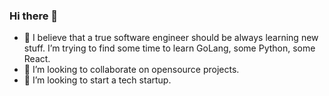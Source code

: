 ### Hi there 👋

- 🌱 I believe that a true software engineer should be always learning new stuff. I’m trying to find some time to learn GoLang, some Python, some React. 
- 👯 I’m looking to collaborate on opensource projects.
- 🤔 I’m looking to start a tech startup.

<!--
**amiriskander/amiriskander** is a ✨ _special_ ✨ repository because its `README.md` (this file) appears on your GitHub profile.

Here are some ideas to get you started:

- 🔭 I’m currently working on ...
- 🌱 I’m currently learning ...
- 👯 I’m looking to collaborate on ...
- 🤔 I’m looking for help with ...
- 💬 Ask me about ...
- 📫 How to reach me: ...
- 😄 Pronouns: ...
- ⚡ Fun fact: ...
-->
